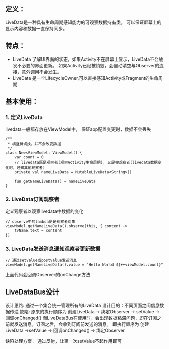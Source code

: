 ## 定义：
LiveData是一种具有生命周期感知能力的可观察数据持有类。 可以保证屏幕上的显示内容和数据一直保持同步。
## 特点：
- LiveData 了解UI界面的状态，如果Activity不在屏幕上显示，LiveData不会触发不必要的界面更新。 如果Activity已经被销毁，会自动清空与Observer的连接，意外调用不会发生。
- LiveData 是一个LifecycleOwner,可以直接感知Activity或Fragment的生命周期

## 基本使用：
### 1. 定义LiveData
livedata一般都存放在ViewModel中， 保证app配置变更时，数据不会丢失

```
/**
 * 横竖屏切换，并不会改变数据
 */
class NewsViewModel: ViewModel() {
    var count = 0
    // livedata既是观察者(观察Activity生命周期), 又是被观察者(livedata数据变化时，通知其他观察者)
    private val nameLiveData = MutableLiveData<String>()

    fun getNameLiveData() = nameLiveData
}
```
### 2. LiveData订阅观察者
定义观察者以观察livedata中数据的变化

```
// observe中的lambda便是观察者对象
viewModel.getNameLiveData().observe(this, { content ->
    tvName.text = content
})
```
### 3. LiveData发送消息通知观察者更新数据

```
// 通过setValue或postValue发送消息
viewModel.getNameLiveData().value = "Hello World ${++viewModel.count}"
```
上面代码会回调Observer的onChange方法

## LiveDataBus设计
设计思路: 通过一个集合统一管理所有的LiveData
设计目的：不同页面之间信息数据传递
缺陷: 原来的执行顺序为 创建LiveData -> 绑定Observer -> setValue -> 回调onChanged()
而LiveDataBus在使用时，会出现数据粘滞问题，即在订阅之前就发送消息，订阅之后，会收到订阅前发送的消息。 即执行顺序为 创建LiveData ->setValue -> 回调onChanged() -> 绑定Observer

缺陷处理方案：
通过反射，让第一次setValue不起作用即可